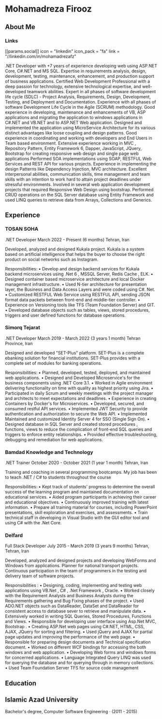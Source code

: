 # Mohamadreza Firooz

## About Me

### Links
 [[params.social]]
    icon = "linkedin"
    icon_pack = "fa"
    link = "//linkedin.com/in/mohamadrezafz"

.NET Developer with +7 years of experience developing web using ASP.NET Core, C#.NET and MS SQL. Expertise in requirements analysis, design, development, testing, maintenance, enhancement, and production support of business applications. Certified Web Development Professional with a deep passion for technology, extensive technological expertise, and well-developed teamwork abilities.
Expert in all phases of software development life cycle (SDLC) - Project Analysis, Requirements, Design, Development, Testing, and Deployment and Documentation. Experience with all phases of software Development Life Cycle in the Agile (SCRUM) methodology.
Good experience in developing, maintenance and enhancements of VB, ASP applications and migrating the application to windows applications in C#.NET and VB.NET and to ASP.NET Web application.
Designed and implemented the application using MicroService Architecture for its various distinct advantages like loose coupling and design patterns.
Good experience in coordinating and working with developers and End Users in Team based environment.
Extensive experience working in MVC , Repository Pattern, Entity Framework 6, Dapper, JavaScript, JQuery, Bootstrap for creating responsive web design and single page web applications Performed SOA implementations using SOAP, RESTFUL Web Services and REST API for various projects.
Experience in implementing the design Patterns like Dependency Injection, MVC architecture.
Excellent interpersonal abilities, communication skills, time management and team skills with an intention to work hard to attain project deadlines under stressful environments.
Involved in several web application development projects that required Responsive Web Design using bootstrap.
Performed CRUD operations on the SQL Server database using Entity Framework and used LINQ queries to retrieve data from Arrays, Collections and Generics.

## Experience

### TOSAN SOHA
.NET Developer
March 2022 - Present (6 months)
Tehran, Iran

Developed, analyzed and designed Kukala project. Kukala is a system based
on artificial intelligence that helps the buyer to choose the right product on
social networks such as Instagram.


Responsibilities:
• Develop and design backend services for Kukala backend microservices
using .Net 6 , MSSQL Server, Redis Cache , ELK.
• Designed container based microservice architecture and local Docker
management infrastructure.
• Used N-tier architecture for presentation layer, the Business and Data
Access Layers and were coded using C#. Net.
• Customized RESTFUL Web Service using RESTFUL API, sending JSON
format data packets between front-end and middle-tier controller.
• Experience on Versioning tools like TFS (Team Foundation Server) and GIT.
• Developed database objects such as tables, views, stored procedures,
triggers and user defined functions for database operations.

### Simorq Tejarat
.NET Developer
March 2019 - March 2022 (3 years 1 month)
Tehran Province, Iran

Designed and developed "SET-Plus" platform. SET-Plus is a complete ebanking solution for financial institutions. SET-Plus provides with a complete
set of modules for banking operations. 

Responsibilities:
• Planned, developed, tested, deployed, and maintained web applications.
• Designed and Developed Microservice's for the business components
using .NET Core 3.1.
• Worked in Agile environment delivering functionality on time with quality as
highest priority using Jira.
• Participated in daily Scrum and weekly meetings with the project manager
and architects to meet expectations and deadlines.
• Experience in creating Containers by Docker's for Microservices.
• Developed, secured, and consumed restful API services.
• Implemented JWT Security to provide authentication and authorization to
secure the Web API.
• Implemented Maintained and customized Identity Server 4 for SSO (Single
Sign On).
• Designed database in SQL Server and created stored procedures , functions,
views to reduce the complication of front-end SQL queries and triggers to
enforce entity relationships.
• Provided effective troubleshooting, debugging and remediation for web
applications.

### Bamdad Knowledge and Technology
.NET Trainer
October 2020 - October 2021 (1 year 1 month)
Tehran, Iran

Training and coaching in several programming bootcamps.
My job has been to teach .NET / C# to students throughout the course

Responsibilities:
• Kept track of students' progress to determine the overall success of the
learning program and maintained documentation on educational services.
• Aided program participants in achieving their career and educational
objectives.
• Continuously improved training with latest information.
• Prepare all training material for courses, including PowerPoint presentations,
skill exploration and exercises, and assessments.
• Train technical staff in developing in Visual Studio with the GUI editor tool
and using C# with the .Net Core.


### Delfard
Full Stack Developer
July 2015 - March 2019 (3 years 9 months)
Tehran, Tehran, Iran

Developed, analyzed and designed projects and developing WebForms and
Windows from applications.
Planner for national transport projects. Continuous participation in the team of
programmers in the testing and delivery team of software projects.

Responsibilities :
• Designing, coding, implementing and testing web applications using VB.Net ,
C# , .Net Framework , Oracle.
• Worked closely with the Requirement Analysts and Business Analysts during
the Requirements gathering and Bug Fixing phases of the project.
• Used ADO.NET objects such as DataReader, DataSet and DataReader for
consistent access to database sever to retrieve and manipulate data.
• Extensively worked in writing SQL Queries, Stored Procedures, Functions
and Views.
• Responsible for developing user interface using Asp.Net MVC, Bootstrap .
• Creating ASP.Net web pages using C#.NET, HTML, CSS, AJAX, JQuery for
sorting and filtering.
• Used jQuery and AJAX for partial page updates and improving the
performance of the web page.
• Responsible for preparing design documents and Technical specification
document.
• Worked on different WCF bindings for accessing the both windows and web
application.
• Developing Web forms and windows forms for concerned applications.
• Language Integrated Query LINQ was used for querying the database and
for querying through in memory collections.
• Used Team Foundation Server TFS for source code management

## Education
## Islamic Azad University
Bachelor's degree, Computer Software Engineering · (2011 - 2015)


